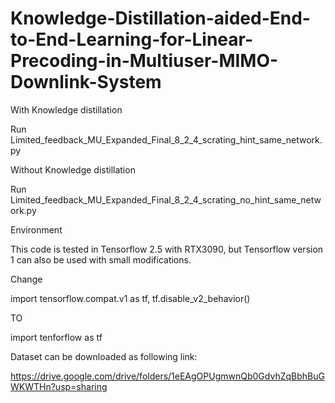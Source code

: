 # Knowledge-Distillation-aided-End-to-End-Learning-for-Linear-Precoding-in-Multiuser-MIMO-Downlink-System

With Knowledge distillation

Run Limited_feedback_MU_Expanded_Final_8_2_4_scrating_hint_same_network.py

Without Knowledge distillation

Run Limited_feedback_MU_Expanded_Final_8_2_4_scrating_no_hint_same_network.py

Environment

This code is tested in Tensorflow 2.5 with RTX3090, but Tensorflow version 1 can also be used with small modifications.

Change

import tensorflow.compat.v1 as tf, tf.disable_v2_behavior()

TO

import tenforflow as tf


Dataset can be downloaded as following link:

https://drive.google.com/drive/folders/1eEAgOPUgmwnQb0GdvhZqBbhBuGWKWTHn?usp=sharing
